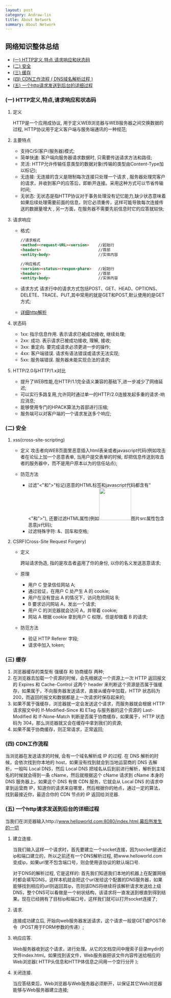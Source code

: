 ```yaml
---
layout: post
category: Andraw-lin
title: About Network
summary: About Network
---
```


## **网络知识整体总结**

 - [(一) HTTP定义,特点,请求响应和状态码](#一-http定义特点请求响应和状态码)
 - [(二) 安全](#二-安全)
 - [(三) 缓存](#三-缓存)
 - [(四) CDN工作流程 ( DNS域名解析过程 )](#四-cdn工作流程)
 - [(五) 一个http请求发送到后台的详细过程](#五-一个http请求发送到后台的详细过程)

### (一) HTTP定义,特点,请求响应和状态码

 1. 定义
 
    HTTP是一个应用成协议, 用于定义WEB浏览器与WEB服务器之间交换数据的过程, HTTP协议用于定义客户端与服务端通讯的一种规范;

 2. 主要特点

    - 支持C/S(客户/服务器)模式;
    - 简单快速: 
      客户端向服务器请求数据时, 只需要传送请求方法和路径;
    - 灵活: 
      HTTP允许传输任意类型的数据对象(传输的类型由Content-Type加以标记);
    - 无连接:
      无连接的含义是限制每次连接只处理一个请求 , 服务器处理完客户的请求，并收到客户的应答后，即断开连接。采用这种方式可以节省传输时间;
    - 无状态:
      无状态是指HTTP协议对于事务处理没有记忆能力,缺少状态意味着如果后续处理需要前面的信息，则它必须重传，这样可能导致每次连接传送的数据量增大 , 另一方面，在服务器不需要先前信息时它的应答就较快;
      
 3. 请求响应
 
    - 格式:

      ```html
      //请求格式
      <method><request-URL><version>    //起始行
      <headers>                         //首部
      <entity-body>                     //实体内容
      
      //响应格式
      <version><status><respon-phare>   //起始行
      <headers>                         //首部
      <entity-body>                     //实体内容
      ```
    
    - 请求方式
      请求行中的请求方式包括POST、GET、HEAD、OPTIONS、DELETE、TRACE、PUT,其中常用的就是GET和POST,默认使用的是GET方式;
      
    - [详细http解析](https://github.com/Andraw-lin/FE-Knowledge-Summary/blob/master/HTML/Know-About-HTTP.md)
    

 4. 状态码

    - 1xx: 指示信息作用. 表示请求已被成功接收, 继续处理;
    - 2xx: 成功. 表示请求已被成功接收, 理解, 接收;
    - 3xx: 重定向. 要完成请求必须更进一步的操作;
    - 4xx: 客户端错误. 请求有语法错误或请求无法实现;
    - 5xx: 服务端错误. 服务器未能实现合法的请求;
    
 5. HTTP/2.0与HTTP/1.x对比

    - 提升了WEB性能,在HTTP/1.1完全语义兼容的基础下,进一步减少了网络延迟;
    - 可以实行多路复用,允许同时通过单一的HTTP/2.0连接发起多重的请求-响应消息;
    - 能够使用专门的HPACK算法为首部进行压缩;
    - 服务端可以对客户端的一个请求发送多个响应;
    
### (二) 安全

 1. xss(cross-site-scripting)

    - 定义
      攻击者向WEB页面里恶意插入html表亲或者javascript代码(例如攻击者在论坛上加一个恶意表单, 当用户提交表单的时候, 却把信息传送到攻击者的服务器中，而不是用户原本以为的信任站点);
      
    - 防范方法
      + 过滤"<"和">"标记(恶意的HTML标签和javascript代码都含有"<"和">"), 还要过滤HTML属性(例如<img src="javascript:alert(/XSS攻击/)" width=100>图片src属性包含恶意js代码);
      + 过滤特殊字符: &、回车和空格;
      
 2. CSRF(Cross-Site Request Forgery)

    - 定义
    
      跨站请求伪造, 指的是攻击者盗用了你的身份, 以你的名义发送恶意请求;
      
    - 原理
    
      + 用户 C 登录信任网站 A;
      + 通过验证，在用户 C 处产生 A 的 cookie;
      + 用户在没有登出 A 的情况下，访问危险网站 B;
      + B 要求访问网站 A，发出一个请求;
      + 用户 C 的浏览器就会访问 A，并带着 cookie;
      + 网站 A 根据 cookie 拿到用户 C 权限，但是却做着 B 的请求;
     
    - 防范方法
    
      + 验证 HTTP Referer 字段;
      + 请求中加入 token;
      
### (三) 缓存

 1. 浏览器缓存的类型有 强缓存 和 协商缓存 两种;
 2. 在浏览器去加载一个资源的时候，会先根据这一个资源上一次 HTTP 返回报文的 Expires 和 Cache-Control 这两个 header 来判断这个资源是否属于强缓存，如果属于，不向服务器发送请求，直接从缓存中加载，HTTP 状态码为 200，而返回的报文和数据都是上一次请求时保存起来的;
 3. 如果不属于强缓存，浏览器就一定会发送这个请求，而服务器就会根据 HTTP 请求报文中的 If-Modified-Since 和 ETag 与服务器的这个资源的 Last-Modified 和 If-None-Match 判断是否属于协商缓存，如果属于，HTTP 状态码为 304，那么浏览器就又会在缓存中拿到我们的资源;
 4. 如果不属于协商缓存，则正常请求，正常返回;

### (四) CDN工作流程

当浏览器在发送请求的时候, 会有一个域名解析成 IP 的过程. 在 DNS 解析的时候，会依次找到你本地的 host，如果没有找到就会到当地运营商的 DNS 去解析，一般叫 Local DNS，然后 Local DNS 把域名从后到前进行解析，解析到主域名的时候就会得到一条 cName，然后就根据这个 cName 请求到 cName 本身的 DNS 服务器上。如果这个 DNS 有做 CDN 服务，它就会从 Local DNS 的请求中拿到运营商 IP，知道你的请求来自哪里，然后根据你的地点，通过一定的算法，找到最接近你，最适合你的 CDN 节点的 IP 返回给浏览器.


### (五) 一个http请求发送到后台的详细过程

当我们在浏览器输入http://www.helloworld.com:8080/index.html,幕后所发生的一切

 1. 建立连接. 

    当我们输入这样一个请求时，首先要建立一个socket连接，因为socket是通过ip和端口建立的，所以之前还有一个DNS解析过程, 把www.helloworld.com变成ip，如果url里不包含端口号，则会使用该协议的默认端口号.
    
    对于DNS的解析过程, 它是这样的: 首先我们知道我们本地的机器上在配置网络时都会填写DNS，这样本机就会把这个url发给这个配置的DNS服务器，如果能够找到相应的url则返回其ip，否则该DNS将继续将该解析请求发送给上级DNS，整个DNS可以看做是一个树状结构，该请求将一直发送到根直到得到结果。现在已经拥有了目标ip和端口号，这样我们就可以打开socket连接了;
    
 2. 请求.

    连接成功建立后, 开始向web服务器发送请求，这个请求一般是GET或POST命令（POST用于FORM参数的传递）;
    

 3. 响应应答.

    Web服务器收到这个请求，进行处理。从它的文档空间中搜索子目录mydir的文件index.html。如果找到该文件，Web服务器把该文件内容传送给相应的Web浏览器( HTTP头信息和HTTP体信息之间用一个空行分开 );
    

 4. 关闭连接.

    当应答结束后，Web浏览器与Web服务器必须断开，以保证其它Web浏览器能够与Web服务器建立连接;